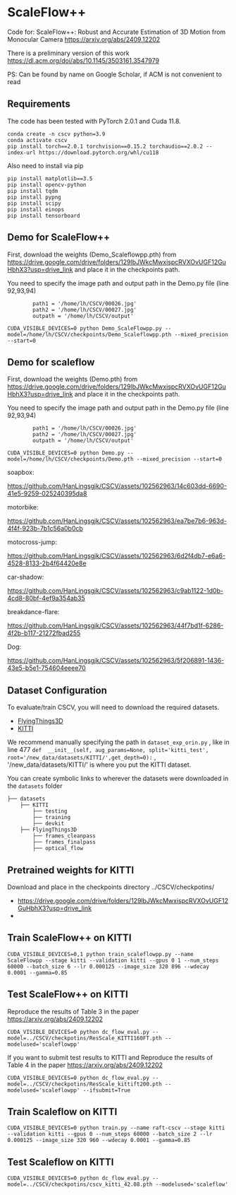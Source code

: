 
# ScaleFlow++
Code for: ScaleFlow++: Robust and Accurate Estimation of 3D Motion from Monocular Camera  https://arxiv.org/abs/2409.12202

There is a preliminary version of this work https://dl.acm.org/doi/abs/10.1145/3503161.3547979

PS: Can be found by name on Google Scholar, if ACM is not convenient to read

## Requirements
The code has been tested with PyTorch 2.0.1 and Cuda 11.8.
```Shell
conda create -n cscv python=3.9
conda activate cscv
pip install torch==2.0.1 torchvision==0.15.2 torchaudio==2.0.2 --index-url https://download.pytorch.org/whl/cu118
```

Also need to install via pip
```Shell
pip install matplotlib==3.5
pip install opencv-python
pip install tqdm
pip install pypng
pip install scipy
pip install einops
pip install tensorboard
```


## Demo for ScaleFlow++
First, download the weights (Demo_Scaleflowpp.pth) from https://drive.google.com/drive/folders/129lbJWkcMwxispcRVXOvUGF12GuHbhX3?usp=drive_link and place it in the checkpoints path.

You need to specify the image path and output path in the Demo.py file (line 92,93,94)
```Shell
        path1 = '/home/lh/CSCV/00026.jpg'
        path2 = '/home/lh/CSCV/00027.jpg'
        outpath = '/home/lh/CSCV/output'
```
```Shell
CUDA_VISIBLE_DEVICES=0 python Demo_ScaleFlowpp.py --model=/home/lh/CSCV/checkpoints/Demo_Scaleflowpp.pth --mixed_precision --start=0
```

## Demo for scaleflow
First, download the weights (Demo.pth) from https://drive.google.com/drive/folders/129lbJWkcMwxispcRVXOvUGF12GuHbhX3?usp=drive_link and place it in the checkpoints path.

You need to specify the image path and output path in the Demo.py file (line 92,93,94)
```Shell
        path1 = '/home/lh/CSCV/00026.jpg'
        path2 = '/home/lh/CSCV/00027.jpg'
        outpath = '/home/lh/CSCV/output'
```
```Shell
CUDA_VISIBLE_DEVICES=0 python Demo.py --model=/home/lh/CSCV/checkpoints/Demo.pth --mixed_precision --start=0
```



soapbox:

https://github.com/HanLingsgjk/CSCV/assets/102562963/14c603dd-6690-41e5-9259-025240395da8



motorbike:

https://github.com/HanLingsgjk/CSCV/assets/102562963/ea7be7b6-963d-4f4f-923b-7b1c56a0b0cb


motocross-jump:

https://github.com/HanLingsgjk/CSCV/assets/102562963/6d2f4db7-e6a6-4528-8133-2b4f64420e8e




car-shadow:

https://github.com/HanLingsgjk/CSCV/assets/102562963/c9ab1122-1d0b-4cd8-80bf-4ef9a354ab35

breakdance-flare:


https://github.com/HanLingsgjk/CSCV/assets/102562963/44f7bd1f-6286-4f2b-b117-21272fbad255

Dog:


https://github.com/HanLingsgjk/CSCV/assets/102562963/5f206891-1436-43e5-b5e1-754604eeee70





## Dataset Configuration
To evaluate/train CSCV, you will need to download the required datasets. 
* [FlyingThings3D](https://lmb.informatik.uni-freiburg.de/resources/datasets/SceneFlowDatasets.en.html)
* [KITTI](http://www.cvlibs.net/datasets/kitti/eval_scene_flow.php?benchmark=flow)

We recommend manually specifying the path in `dataset_exp_orin.py` , like in line 477 `def  __init__(self, aug_params=None, split='kitti_test', root='/new_data/datasets/KITTI/',get_depth=0):` , '/new_data/datasets/KITTI/' is where you put the KITTI dataset.

You can create symbolic links to wherever the datasets were downloaded in the `datasets` folder
```Shell
├── datasets
    ├── KITTI
        ├── testing
        ├── training
        ├── devkit
    ├── FlyingThings3D
        ├── frames_cleanpass
        ├── frames_finalpass
        ├── optical_flow
```
## Pretrained weights for KITTI
Download and place in the checkpoints directory  ../CSCV/checkpotins/
* https://drive.google.com/drive/folders/129lbJWkcMwxispcRVXOvUGF12GuHbhX3?usp=drive_link
* 
## Train ScaleFlow++ on KITTI
```Shell
CUDA_VISIBLE_DEVICES=0,1 python train_scaleflowpp.py --name ScaleFlowpp --stage kitti --validation kitti --gpus 0 1 --num_steps 60000 --batch_size 6 --lr 0.000125 --image_size 320 896 --wdecay 0.0001 --gamma=0.85
```
## Test ScaleFlow++ on KITTI
Reproduce the results of Table 3 in the paper https://arxiv.org/abs/2409.12202
```Shell
CUDA_VISIBLE_DEVICES=0 python dc_flow_eval.py --model=../CSCV/checkpotins/ResScale_KITTI160FT.pth --modelused='scaleflowpp'
```
If you want to submit test results to KITTI and Reproduce the results of Table 4 in the paper https://arxiv.org/abs/2409.12202

```Shell
CUDA_VISIBLE_DEVICES=0 python dc_flow_eval.py --model=../CSCV/checkpotins/ResScale_kittift200.pth --modelused='scaleflowpp' --ifsubmit=True
```

## Train Scaleflow on KITTI
```Shell
CUDA_VISIBLE_DEVICES=0 python train.py --name raft-cscv --stage kitti --validation kitti --gpus 0 --num_steps 60000 --batch_size 2 --lr 0.000125 --image_size 320 960 --wdecay 0.0001 --gamma=0.85
```
## Test Scaleflow on KITTI
```Shell
CUDA_VISIBLE_DEVICES=0 python dc_flow_eval.py --model=../CSCV/checkpotins/cscv_kitti_42.08.pth --modelused='scaleflow'
```

